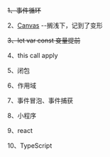 ~~1、事件循环~~

2、[Canvas](https://developer.mozilla.org/zh-CN/docs/Web/Guide/Graphics/Drawing_graphics_with_canvas) --搁浅下，记到了变形

~~3、let var const 变量提前~~

4、this call apply

5、闭包

6、作用域

7、事件冒泡、事件捕获

8、小程序

9、react

10、TypeScript 



